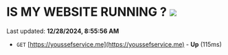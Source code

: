 # IS MY WEBSITE RUNNING ? [![](https://img.shields.io/static/v1?label=Sponsor&message=%E2%9D%A4&logo=GitHub&color=%23fe8e86)](https://github.com/sponsors/Youssef-Lehmam)

Last updated: **12/28/2024, 8:55:56 AM**

- `GET` [https://youssefservice.me](https://youssefservice.me) - **Up** (115ms)
